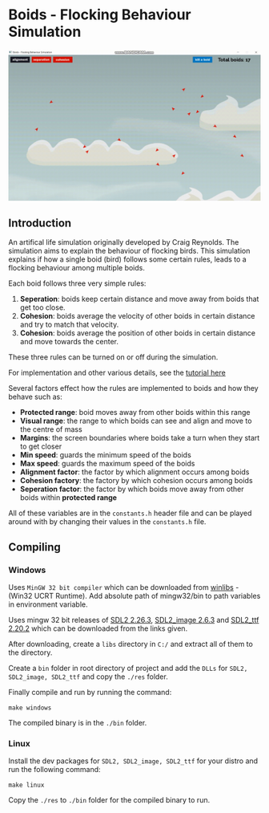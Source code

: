 # Boids - Flocking Behaviour Simulation

![cover image](cover.gif "Cover")

## Introduction
An artifical life simulation originally developed by Craig Reynolds. The simulation aims to explain the behaviour of flocking birds. This simulation explains if how a single boid (bird) follows some certain rules, leads to a flocking behaviour among multiple boids.

Each boid follows three very simple rules:

1. **Seperation**: boids keep certain distance and move away from boids that get too close.
2. **Cohesion**: boids average the velocity of other boids in certain distance and try to match that velocity.
3. **Cohesion**: boids average the position of other boids in certain distance and move towards the center.

These three rules can be turned on or off during the simulation.

For implementation and other various details, see the [tutorial here](https://vanhunteradams.com/Boids/Boids.html)

Several factors effect how the rules are implemented to boids and how they behave such as:

- **Protected range**: boid moves away from other boids within this range
- **Visual range**: the range to which boids can see and align and move to the centre of mass
- **Margins**: the screen boundaries where boids take a turn when they start to get closer
- **Min speed**: guards the minimum speed of the boids
- **Max speed**: guards the maximum speed of the boids
- **Alignment factor**: the factor by which alignment occurs among boids
- **Cohesion factory**: the factory by which cohesion occurs among boids
- **Seperation factor**: the factor by which boids move away from other boids within **protected range**

All of these variables are in the ```constants.h``` header file and can be played around with by changing their values in the ```constants.h``` file.

## Compiling

### Windows

Uses ```MinGW 32 bit compiler``` which can be downloaded from [winlibs](https://winlibs.com/) - (Win32 UCRT Runtime). Add absolute path of mingw32/bin to path variables in environment variable.

Uses mingw 32 bit releases of [SDL2 2.26.3](https://github.com/libsdl-org/SDL/releases/tag/release-2.26.3), [SDL2_image 2.6.3](https://github.com/libsdl-org/SDL_image/releases/download/release-2.6.3/SDL2_image-devel-2.6.3-mingw.zip) and [SDL2_ttf 2.20.2](https://github.com/libsdl-org/SDL_ttf/releases/download/release-2.20.2/SDL2_ttf-devel-2.20.2-mingw.zip) which can be downloaded from the links given.

After downloading, create a ```libs``` directory in ```C:/``` and extract all of them to the directory.

Create a ```bin``` folder in root directory of project and add the ```DLLs``` for ```SDL2, SDL2_image, SDL2_ttf``` and copy the ```./res``` folder.

Finally compile and run by running the command:

```
make windows
```

The compiled binary is in the ```./bin``` folder. 

### Linux

Install the dev packages for ```SDL2, SDL2_image, SDL2_ttf``` for your distro and run the following command:

```
make linux
```

Copy the ```./res``` to ```./bin``` folder for the compiled binary to run.